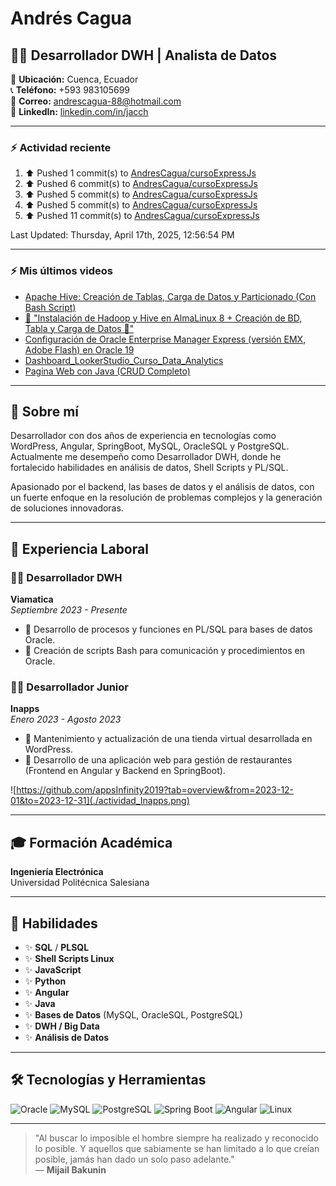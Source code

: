 
<!--
**AndresCagua/AndresCagua** is a ✨ _special_ ✨ repository because its `README.md` (this file) appears on your GitHub profile.

## Andrés Cagua ⚡


Here are some ideas to get you started:

- 🔭 I’m currently working on ...
- 🌱 I’m currently learning ...
- 👯 I’m looking to collaborate on ...
- 🤔 I’m looking for help with ...
- 💬 Ask me about ...
- 📫 How to reach me: ...
- 😄 Pronouns: ...
- ⚡ Fun fact: ...
-->

# Andrés Cagua

## 👨‍💻 Desarrollador DWH | Analista de Datos

📌 **Ubicación:** Cuenca, Ecuador  
📞 **Teléfono:** +593 983105699  
📧 **Correo:** [andrescagua-88@hotmail.com](mailto:andrescagua-88@hotmail.com)  
👤 **LinkedIn:** [linkedin.com/in/jacch](https://www.linkedin.com/in/jacch/)

---

### :zap: Actividad reciente
<!--RECENT_ACTIVITY:start-->
1. ⬆️ Pushed 1 commit(s) to [AndresCagua/cursoExpressJs](https://github.com/AndresCagua/cursoExpressJs)<br>
2. ⬆️ Pushed 6 commit(s) to [AndresCagua/cursoExpressJs](https://github.com/AndresCagua/cursoExpressJs)<br>
3. ⬆️ Pushed 5 commit(s) to [AndresCagua/cursoExpressJs](https://github.com/AndresCagua/cursoExpressJs)<br>
4. ⬆️ Pushed 5 commit(s) to [AndresCagua/cursoExpressJs](https://github.com/AndresCagua/cursoExpressJs)<br>
5. ⬆️ Pushed 11 commit(s) to [AndresCagua/cursoExpressJs](https://github.com/AndresCagua/cursoExpressJs)<br>
<!--RECENT_ACTIVITY:end-->
<!--RECENT_ACTIVITY:last_update-->
Last Updated: Thursday, April 17th, 2025, 12:56:54 PM
<!--RECENT_ACTIVITY:last_update_end-->

---

### :zap: Mis últimos videos
<!-- YOUTUBE:START -->
- [Apache Hive: Creación de Tablas, Carga de Datos y Particionado &lpar;Con Bash Script&rpar;](https://www.youtube.com/watch?v=LfDrM8bTyFI)
- [📌 &quot;Instalación de Hadoop y Hive en AlmaLinux 8 + Creación de BD, Tabla y Carga de Datos 🚀&quot;](https://www.youtube.com/watch?v=tQQX3mZkDDI)
- [Configuración de Oracle Enterprise Manager Express &lpar;versión EMX, Adobe Flash&rpar; en Oracle 19](https://www.youtube.com/watch?v=pmLDE7O1CWk)
- [Dashboard_LookerStudio_Curso_Data_Analytics](https://www.youtube.com/watch?v=2Kl1g7kqXsc)
- [Pagina Web con Java &lpar;CRUD Completo&rpar;](https://www.youtube.com/watch?v=L7YWLR_9g5U)
<!-- YOUTUBE:END -->

---

## 💭 Sobre mí

Desarrollador con dos años de experiencia en tecnologías como WordPress, Angular, SpringBoot, MySQL, OracleSQL y PostgreSQL. Actualmente me desempeño como Desarrollador DWH, donde he fortalecido habilidades en análisis de datos, Shell Scripts y PL/SQL.

Apasionado por el backend, las bases de datos y el análisis de datos, con un fuerte enfoque en la resolución de problemas complejos y la generación de soluciones innovadoras.

---

## 💼 Experiencia Laboral

### 👨‍💻 Desarrollador DWH  
**Viamatica**  
*Septiembre 2023 - Presente*
- 🔹 Desarrollo de procesos y funciones en PL/SQL para bases de datos Oracle.
- 🔹 Creación de scripts Bash para comunicación y procedimientos en Oracle.

### 👨‍💻 Desarrollador Junior  
**Inapps**  
*Enero 2023 - Agosto 2023*
- 🔹 Mantenimiento y actualización de una tienda virtual desarrollada en WordPress.
- 🔹 Desarrollo de una aplicación web para gestión de restaurantes (Frontend en Angular y Backend en SpringBoot).

![https://github.com/appsInfinity2019?tab=overview&from=2023-12-01&to=2023-12-31](./actividad_Inapps.png)

---

## 🎓 Formación Académica

**Ingeniería Electrónica**  
Universidad Politécnica Salesiana

---

## 🔧 Habilidades

- ✨ **SQL** / **PLSQL**
- ✨ **Shell Scripts Linux**
- ✨ **JavaScript**
- ✨ **Python**
- ✨ **Angular**
- ✨ **Java**
- ✨ **Bases de Datos** (MySQL, OracleSQL, PostgreSQL)
- ✨ **DWH / Big Data**
- ✨ **Análisis de Datos**

---

## 🛠️ Tecnologías y Herramientas

![Oracle](https://img.shields.io/badge/Oracle-DBA317?style=for-the-badge&logo=oracle&logoColor=white)
![MySQL](https://img.shields.io/badge/MySQL-4479A1?style=for-the-badge&logo=mysql&logoColor=white)
![PostgreSQL](https://img.shields.io/badge/PostgreSQL-336791?style=for-the-badge&logo=postgresql&logoColor=white)
![Spring Boot](https://img.shields.io/badge/Spring_Boot-6DB33F?style=for-the-badge&logo=spring-boot&logoColor=white)
![Angular](https://img.shields.io/badge/Angular-DD0031?style=for-the-badge&logo=angular&logoColor=white)
![Linux](https://img.shields.io/badge/Linux-FCC624?style=for-the-badge&logo=linux&logoColor=black)

---

> "Al buscar lo imposible el hombre siempre ha realizado y reconocido lo posible. Y aquellos que sabiamente se han limitado a lo que creían posible, jamás han dado un solo paso adelante."  
> — **Mijail Bakunin**


